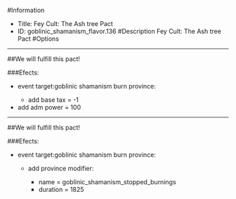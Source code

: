 #Information
 - Title: Fey Cult: The Ash tree Pact
 - ID: goblinic_shamanism_flavor.136
#Description
Fey Cult: The Ash tree Pact
#Options

___
##We will fulfill this pact!

###Efects:<ul><li>event target:goblinic shamanism burn province:</li><ul><li>add base tax = -1</li></ul><li>add adm power = 100</li></ul>

___
##We will fulfill this pact!

###Efects:<ul><li>event target:goblinic shamanism burn province:</li><ul><li>add province modifier:</li><ul><li>name = goblinic_shamanism_stopped_burnings</li><li>duration = 1825</li></ul></ul></ul>
